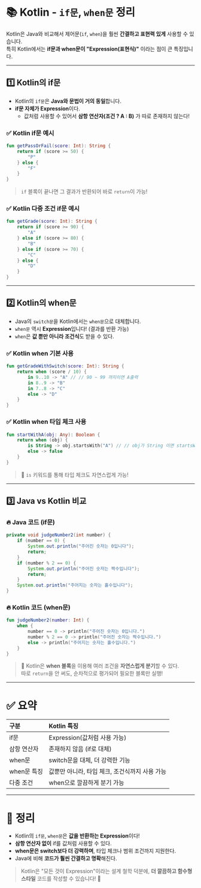 # 📚 Kotlin - `if문`, `when문` 정리

Kotlin은 Java와 비교해서 제어문(`if`, `when`)을 훨씬 **간결하고 표현력 있게** 사용할 수 있습니다.  
특히 Kotlin에서는 **if문과 when문이 "Expression(표현식)"** 이라는 점이 큰 특징입니다.

---

## 1️⃣ Kotlin의 if문

- Kotlin의 `if문`은 **Java와 문법이 거의 동일**합니다.
- **if문 자체가 Expression**이다.
    - 값처럼 사용할 수 있어서 **삼항 연산자(조건 ? A : B)** 가 따로 존재하지 않는다!

### ✅ Kotlin if문 예시

```kotlin
fun getPassOrFail(score: Int): String {
    return if (score >= 50) {
        "P"
    } else {
        "F"
    }
}
```

> `if` 블록이 끝나면 그 결과가 반환되어 바로 `return`이 가능!

### ✅ Kotlin 다중 조건 if문 예시

```kotlin
fun getGrade(score: Int): String {
    return if (score >= 90) {
        "A"
    } else if (score >= 80) {
        "B"
    } else if (score >= 70) {
        "C"
    } else {
        "D"
    }
}
```

---

## 2️⃣ Kotlin의 when문

- Java의 `switch문`을 Kotlin에서는 `when문`으로 대체합니다.
- `when문` 역시 **Expression**입니다! (결과를 반환 가능)
- `when`은 **값 뿐만 아니라 조건식**도 받을 수 있다.

### ✅ Kotlin when 기본 사용

```kotlin
fun getGradeWithSwitch(score: Int): String {
    return when (score / 10) {
        in 9..10 -> "A" // // 90 ~ 99 까지이면 A출력
        in 8..9 -> "B"
        in 7..8 -> "C"
        else -> "D"
    }
}
```

### ✅ Kotlin when 타입 체크 사용

```kotlin
fun startWithA(obj: Any): Boolean {
    return when (obj) {
        is String -> obj.startsWith("A") // // obj가 String 이면 startsWith 검사 아니면 false 반환 
        else -> false
    }
}
```

> 💬 `is` 키워드를 통해 타입 체크도 자연스럽게 가능!

---

## 3️⃣ Java vs Kotlin 비교

### 🔥 Java 코드 (if문)

```java
private void judgeNumber2(int number) {
    if (number == 0) {
        System.out.println("주어진 숫자는 0입니다");
        return;
    }
    if (number % 2 == 0) {
        System.out.println("주어진 숫자는 짝수입니다");
        return;
    }
    System.out.println("주어지는 숫자는 홀수입니다");
}
```

### 🔥 Kotlin 코드 (when문)

```kotlin
fun judgeNumber2(number: Int) {
    when {
        number == 0 -> println("주어진 숫자는 0입니다.")
        number % 2 == 0 -> println("주어진 숫자는 짝수입니다.")
        else -> println("주어지는 숫자는 홀수입니다.")
    }
}
```

> 💬 Kotlin은 **when 블록**을 이용해 여러 조건을 **자연스럽게 분기**할 수 있다.  
> 따로 `return`을 안 써도, 순차적으로 평가되어 필요한 블록만 실행!

---

# ✅ 요약

| 구분 | Kotlin 특징 |
|:---|:---|
| if문 | Expression(값처럼 사용 가능) |
| 삼항 연산자 | 존재하지 않음 (if로 대체) |
| when문 | switch문을 대체, 더 강력한 기능 |
| when문 특징 | 값뿐만 아니라, 타입 체크, 조건식까지 사용 가능 |
| 다중 조건 | when으로 깔끔하게 분기 가능 |

---

# 📌 정리

- Kotlin의 `if문`, `when문`은 **값을 반환하는 Expression**이다!
- **삼항 연산자 없이** if를 값처럼 사용할 수 있다.
- **when문은 switch보다 더 강력하며**, 타입 체크나 범위 조건까지 지원한다.
- Java에 비해 **코드가 훨씬 간결하고 명확**해진다.

> Kotlin은 "모든 것이 Expression"이라는 설계 철학 덕분에, **더 깔끔하고 함수형 스타일** 코드를 작성할 수 있습니다! 🚀

